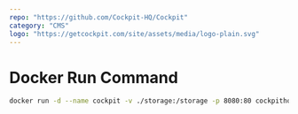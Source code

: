 ```yaml
---
repo: "https://github.com/Cockpit-HQ/Cockpit"
category: "CMS"
logo: "https://getcockpit.com/site/assets/media/logo-plain.svg"
---
```


# Docker Run Command

```bash
docker run -d --name cockpit -v ./storage:/storage -p 8080:80 cockpithq/cockpit:pro-latest
```
